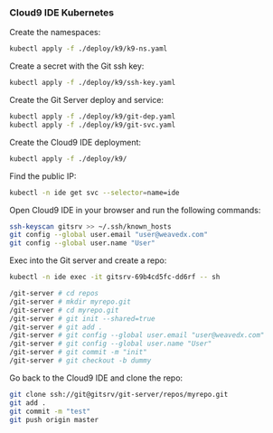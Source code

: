 ### Cloud9 IDE Kubernetes

Create the namespaces:

```bash
kubectl apply -f ./deploy/k9/k9-ns.yaml
```

Create a secret with the Git ssh key:

```bash
kubectl apply -f ./deploy/k9/ssh-key.yaml
```

Create the Git Server deploy and service:

```bash
kubectl apply -f ./deploy/k9/git-dep.yaml
kubectl apply -f ./deploy/k9/git-svc.yaml
```

Create the Cloud9 IDE deployment:

```bash
kubectl apply -f ./deploy/k9/
```

Find the public IP:

```bash
kubectl -n ide get svc --selector=name=ide
```

Open Cloud9 IDE in your browser and run the following commands:

```bash
ssh-keyscan gitsrv >> ~/.ssh/known_hosts
git config --global user.email "user@weavedx.com" 
git config --global user.name "User"
```

Exec into the Git server and create a repo:

```bash
kubectl -n ide exec -it gitsrv-69b4cd5fc-dd6rf -- sh

/git-server # cd repos
/git-server # mkdir myrepo.git
/git-server # cd myrepo.git
/git-server # git init --shared=true
/git-server # git add .
/git-server # git config --global user.email "user@weavedx.com" 
/git-server # git config --global user.name "User"
/git-server # git commit -m "init"
/git-server # git checkout -b dummy
```

Go back to the Cloud9 IDE and clone the repo:

```bash
git clone ssh://git@gitsrv/git-server/repos/myrepo.git
git add .
git commit -m "test"
git push origin master
```
